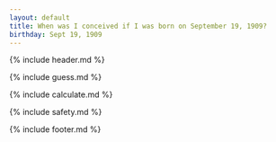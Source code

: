 ```yaml
---
layout: default
title: When was I conceived if I was born on September 19, 1909?
birthday: Sept 19, 1909
---
```


{% include header.md %}

{% include guess.md %}

{% include calculate.md %}

{% include safety.md %}

{% include footer.md %}



